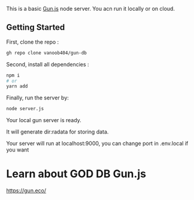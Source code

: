 This is a basic [Gun.js](https://nextjs.org/) node server.
You acn run it locally or on cloud.

## Getting Started

First, clone the repo :

```bash
gh repo clone vanoob404/gun-db
```

Second, install all dependencies :

```bash
npm i 
# or
yarn add
```

Finally, run the server by:

```bash
node server.js
```
Your local gun server is ready.

It will generate dir:radata for storing data.

Your server will run at localhost:9000, you can change port in .env.local if you want

# Learn about GOD DB Gun.js
https://gun.eco/

